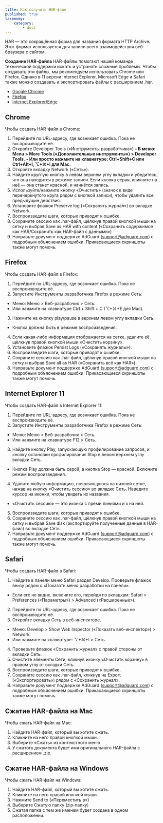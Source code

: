 ```yaml
---
title: Как получить HAR-файл
published: true
taxonomy:
    category:
        - docs
---
```


HAR — это сокращённая форма для названия формата HTTP Archive. Этот формат используется для записи всего взаимодействия веб-браузера с сайтом.

**Создание HAR-файла**
HAR-файлы помогают нашей команде технической поддержки искать и устранять сложные проблемы. Чтобы создавать эти файлы, мы рекомендуем использовать Chrome или Firefox. Однако в 11 версии Internet Explorer, Microsoft Edge и Safari также можно создавать и экспортировать файлы с расширением .har.

* [Google Chrome](#Chrome)
* [Firefox](#Firefox)
* [Internet Explorer/Edge](#Explorer)

<a id="Chrome"></a>
## Chrome

Чтобы создать HAR-файл в Chrome:

1. Перейдите по URL-адресу, где возникает ошибка. Пока не воспроизводите её.
2. Откройте Developer Tools («Инструменты разработчика»)
**- В меню: Menu > More Tools («Дополнительные инструменты») > Developer Tools.**
**- Или просто нажмите на клавиатуре: Ctrl+Shift+C или Ctrl+Alt+I, ⌥+⌘+I для Mac.**
3. Откройте вкладку Network («Сеть»).
4. Найдите круглую кнопку в левом верхнем углу вкладки и убедитесь, что она находится в режиме записи. Если кнопка серая, кликните на неё —  она станет красной, и начнётся запись.
5. Используйте/нажмите кнопку «Очистить» (значок в виде перечеркнутого круга рядом с кнопкой записи), чтобы удалить все предыдущие действия.
6. Установите флажок Preserve log («Сохранять журнал») во вкладке Network.
7. Воспроизведите шаги, которые приводят к ошибке.
8. Сохраните сессию как .har-файл, щёлкнув правой кнопкой мыши на сетку и выбрав Save as HAR with content («Сохранить содержимое как HAR/Сохранить как HAR-файл с данными»)
9. Направьте документ поддержке AdGuard (support@adguard.com) с подробным объяснением ошибки. Прикасающиеся скриншоты также могут помочь.

<a id="Firefox"></a>
## Firefox

Чтобы создать HAR-файл в Firefox:
1. Перейдите по URL-адресу, где возникает ошибка. Пока не воспроизводите её.
2. Запустите Инструменты разработчика Firefox в режиме Сеть:
- Меню: Меню > Веб-разрабочик > Сеть.
- Или нажмите на клавиатуре Ctrl + Shift + С (⌥+⌘+E для Mac).
3. Нажмите на кнопку play/pause в верхнем левом углу вкладки Сеть.
- Кнопка должна быть в режиме воспроизведения.
4. Если какая-либо информация отображается на сетке, удалите её, щёлкнув правой кнопкой мыши «Очистить корзину».
5. Установите флажок Persist Logs («Сохранять журналы»).
6.  Воспроизведите шаги, которые приводят к ошибке.
7. Сохраните сессию как .har-файл, щёлкнув правой кнопкой мыши на сетку и выбрав Save all as HAR («Сохранить всё как HAR»).
8. Направьте документ поддержке AdGuard (support@adguard.com) с подробным объяснением ошибки. Прикасающиеся скриншоты также могут помочь.

<a id="Explorer"></a>
## Internet Explorer 11

Чтобы создать HAR-файл в Internet Explorer 11:
1. Перейдите по URL-адресу, где возникает ошибка. Пока не воспроизводите её.
2. Запустите Инструменты разработчика Firefox в режиме Сеть:
- Меню: Меню > Веб-разрабочик > Сеть.
- Или нажмите на клавиатуре F12 > Сеть.
3. Найдите кнопку Play, запускающую профилирование запросов, и кнопку остановки профилирования Stop в левом верхнем углу вкладки Cеть.
- Кнопка Play должна быть серой, а кнопка Stop — красной. Включите режим воспроизведения.
4. Удалите любую информацию, появляющуюся на нижней сетке, нажав на кнопку «Очистить сессию» во вкладке Сеть. Наведите курсор на иконки, чтобы увидеть их названия.
- «Очистить сессию» — это иконка с преми линиями и x на ней.
5. Воспроизведите шаги, которые приводят к ошибке.
6. Сохраните сессию как .har-файл, щёлкнув правой кнопкой мыши на сетку и выбрав Save disk (экспортируйте полученные данные в HAR-файл) во вкладке Сеть.
7. Направьте документ поддержке AdGuard (support@adguard.com) с подробным объяснением ошибки. Прикасающиеся скриншоты также могут помочь.

<a id="Explorer"></a>
## Safari
Чтобы создать HAR-файл в Safari:
1. Найдите в панели меню Safari раздел Develop. Проверьте флажок внизу рядом с «Показать меню разработки на панели». 
- Если его не видно, включите его, перейдя по вкладкам: 	Safari > Preferences («Параметры») > Advanced («Расширенные»).
2. Перейдите по URL-адресу, где возникает ошибка. Пока не воспроизводите её.
3. Откройте вкладку Сеть в веб-инспекторе.
- Меню:	Develop > Show Web Inspector («Показать веб-инспектор») > Network.
- Или нажмите на клавиатуре: ⌥+⌘+I > Сеть.
4. Проверьте флажок «Сохранить журнал» с правой стороны от вкладки Сеть.
5. Очистите элементы Сети, кликнув иконку «Очистить корзину» в правом углу от вкладки Сеть.
6. Воспроизведите шаги, которые приводят к ошибке.
7. Сохраните сессию как .har-файл, кликнув на Export («Экспортировать») рядом с «Сохранить журнал».
8. Направьте документ поддержке AdGuard (support@adguard.com) с подробным объяснением ошибки. Прикасающиеся скриншоты также могут помочь.

<a id="Compressing an HAR file on Mac"></a>
## Сжатие HAR-файла на Mac

Чтобы сжать HAR-файл на Mac:
1. Найдите HAR-файл, который вы хотите сжать.
2. Кликните на него правой кнопкой мыши.
3. Выберите «Сжать» из контекстного меню
4. У сжатого документа будет имя оригинального HAR-файла с расширением .zip.

<a id="Compressing an HAR file on Windows"></a>
## Сжатие HAR-файла на Windows

Чтобы сжать HAR-файл на Windows:
1. Найдите HAR-файл, который вы хотите сжать.
2. Кликните на него правой кнопкой мыши.
3. Нажмите Send to («Переместить в»)
4. Выберите Сжатую папку (zip-папку)
5. Сжатая папка с тем же именем будет создана в одном расположении.

